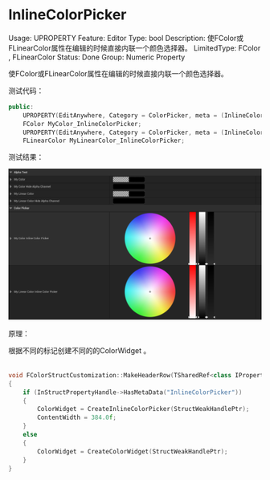 # InlineColorPicker

Usage: UPROPERTY
Feature: Editor
Type: bool
Description: 使FColor或FLinearColor属性在编辑的时候直接内联一个颜色选择器。
LimitedType: FColor , FLinearColor 
Status: Done
Group: Numeric Property

使FColor或FLinearColor属性在编辑的时候直接内联一个颜色选择器。

测试代码：

```cpp
public:
	UPROPERTY(EditAnywhere, Category = ColorPicker, meta = (InlineColorPicker))
	FColor MyColor_InlineColorPicker;
	UPROPERTY(EditAnywhere, Category = ColorPicker, meta = (InlineColorPicker))
	FLinearColor MyLinearColor_InlineColorPicker;
```

测试结果：

![Untitled](InlineColorPicker/Untitled.png)

原理：

根据不同的标记创建不同的的ColorWidget 。

```cpp

void FColorStructCustomization::MakeHeaderRow(TSharedRef<class IPropertyHandle>& InStructPropertyHandle, FDetailWidgetRow& Row)
{
	if (InStructPropertyHandle->HasMetaData("InlineColorPicker"))
	{
		ColorWidget = CreateInlineColorPicker(StructWeakHandlePtr);
		ContentWidth = 384.0f;
	}
	else
	{
		ColorWidget = CreateColorWidget(StructWeakHandlePtr);
	}
}
```